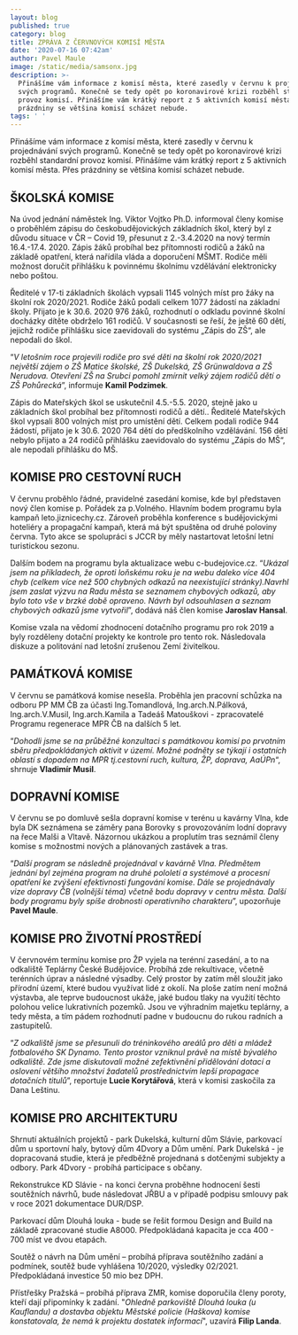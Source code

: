 ```yaml
---
layout: blog
published: true
category: blog
title: ZPRÁVA Z ČERVNOVÝCH KOMISÍ MĚSTA
date: '2020-07-16 07:42am'
author: Pavel Maule
image: /static/media/samsonx.jpg
description: >-
  Přinášíme vám informace z komisí města, které zasedly v červnu k projednávání
  svých programů. Konečně se tedy opět po koronavirové krizi rozběhl standardní
  provoz komisí. Přinášíme vám krátký report z 5 aktivních komisí města. Přes
  prázdniny se většina komisí scházet nebude.
tags: ' '
---
```

Přinášíme vám informace z komisí města, které zasedly v červnu k projednávání svých programů. Konečně se tedy opět po koronavirové krizi rozběhl standardní provoz komisí. Přinášíme vám krátký report z 5 aktivních komisí města. Přes prázdniny se většina komisí scházet nebude.

## ŠKOLSKÁ KOMISE

Na úvod jednání náměstek Ing. Viktor Vojtko Ph.D. informoval členy komise o proběhlém zápisu do českobudějovických základních škol, který byl z důvodu situace v ČR – Covid 19, přesunut z 2.-3.4.2020 na nový termín 16.4.-17.4. 2020. Zápis žáků probíhal bez přítomnosti rodičů a žáků na základě opatření, která nařídila vláda a doporučení MŠMT. Rodiče měli možnost doručit přihlášku k povinnému školnímu vzdělávání elektronicky nebo poštou.

Ředitelé v 17-ti základních školách vypsali 1145 volných míst pro žáky na školní rok 2020/2021. Rodiče žáků podali celkem 1077 žádostí na základní školy. Přijato je k 30.6. 2020 976 žáků, rozhodnutí o odkladu povinné školní docházky dítěte obdrželo 161 rodičů. V současnosti se řeší, že ještě 60 dětí, jejichž rodiče přihlášku sice zaevidovali do systému „Zápis do ZŠ“, ale nepodali do škol.

“_V letošním roce projevili rodiče pro své děti na školní rok 2020/2021 největší zájem o ZŠ Matice školské, ZŠ Dukelská, ZŠ Grünwaldova a ZŠ Nerudova. Otevření ZŠ na Srubci pomohl zmírnit velký zájem rodičů dětí o ZŠ Pohůrecká_”, informuje **Kamil Podzimek**.

Zápis do Mateřských škol se uskutečnil 4.5.-5.5. 2020, stejně jako u základních škol probíhal bez přítomnosti rodičů a dětí.. Ředitelé Mateřských škol vypsali 800 volných míst pro umístění dětí. Celkem podali rodiče 944 žádostí, přijato je k 30.6. 2020 764 dětí do předškolního vzdělávání. 156 dětí nebylo přijato a 24 rodičů přihlášku zaevidovalo do systému „Zápis do MŠ“, ale nepodali přihlášku do MŠ.

## KOMISE PRO CESTOVNÍ RUCH

V červnu proběhlo řádné, pravidelné zasedání komise, kde byl představen nový člen komise p. Pořádek za p.Volného. Hlavním bodem programu byla kampaň leto.jiznicechy.cz. Zároveň proběhla konference s budějovickými hoteliéry a propagační kampaň, která má být spuštěna od druhé poloviny června. Tyto akce se spolupráci s JCCR by měly nastartovat letošní letní turistickou sezonu. 

Dalším bodem na programu byla aktualizace webu c-budejovice.cz. “_Ukázal jsem na příkladech, že oproti loňskému roku je na webu daleko více 404 chyb (celkem více než 500 chybných odkazů na neexistující stránky).Navrhl jsem zaslat výzvu na Radu města se seznamem chybových odkazů, aby bylo toto vše v brzké době opraveno. Návrh byl odsouhlasen a seznam chybových odkazů jsme vytvořil_”, dodává náš člen komise **Jaroslav Hansal**.

Komise vzala na vědomí zhodnocení dotačního programu pro rok 2019 a byly rozděleny dotační projekty ke kontrole pro tento rok. Následovala diskuze a politování nad letošní zrušenou Zemí živitelkou. 

## PAMÁTKOVÁ KOMISE

V červnu se památková komise nesešla. Proběhla jen pracovní schůzka na odboru PP MM ČB za účasti Ing.Tomandlová, Ing.arch.N.Pálková, Ing.arch.V.Musil, Ing.arch.Kamila a Tadeáš Matouškovi - zpracovatelé Programu regenerace MPR ČB na dalších 5 let. 

“_Dohodli jsme se na průběžné konzultaci s památkovou komisí po prvotním sběru předpokládaných aktivit v území. Možné podněty se týkají i ostatních oblastí s dopadem na MPR tj.cestovní ruch, kultura, ŽP, doprava, AaÚPn_“, shrnuje **Vladimír Musil**.

## DOPRAVNÍ KOMISE

V červnu se po domluvě sešla dopravní komise v terénu u kavárny Vlna, kde byla DK seznámena se záměry pana Borovky s provozováním lodní dopravy na řece Malši a Vltavě. Názornou ukázkou a proplutím tras seznámil členy komise s možnostmi nových a plánovaných zastávek a tras.

“_Další program se následně projednával v kavárně Vlna. Předmětem jednání byl zejména program na druhé pololetí a systémové a procesní opatření ke zvýšení efektivnosti fungování komise. Dále se projednávaly vize dopravy ČB (volnější téma) včetně bodu dopravy v centru města. Další body programu byly spíše drobnosti operativního charakteru_”, upozorňuje **Pavel Maule**.

## KOMISE PRO ŽIVOTNÍ PROSTŘEDÍ

V červnovém termínu komise pro ŽP vyjela na terénní zasedání, a to na odkaliště Teplárny České Budějovice. Probíhá zde rekultivace, včetně terénních úprav a následné výsadby. Celý prostor by zatím měl sloužit jako přírodní území, které budou využívat lidé z okolí. Na ploše zatím není možná výstavba, ale teprve budoucnost ukáže, jaké budou tlaky na využití těchto polohou velice lukrativních pozemků. Jsou ve výhradním majetku teplárny, a tedy města, a tím pádem rozhodnutí padne v budoucnu do rukou radních a zastupitelů. 

“_Z odkaliště jsme se přesunuli do tréninkového areálů pro děti a mládež fotbalového SK Dynamo. Tento prostor vzniknul právě na místě bývalého odkaliště. Zde jsme diskutovali možné zefektivnění přidělování dotací a oslovení většího množství žadatelů prostřednictvím lepší propagace dotačních titulů_”, reportuje **Lucie Korytářová**, která v komisi zaskočila za Dana Leštinu.

## KOMISE PRO ARCHITEKTURU

Shrnutí aktuálních projektů - park Dukelská, kulturní dům Slávie, parkovací dům u sportovní haly, bytový dům 4Dvory a Dům umění. Park Dukelská - je dopracovaná studie, která je předběžně projednaná s dotčenými subjekty a odbory. Park 4Dvory - probíhá participace s občany.

Rekonstrukce KD Slávie - na konci června proběhne hodnocení šesti soutěžních návrhů, bude následovat JŘBU a v případě podpisu smlouvy pak v roce 2021 dokumentaceDUR/DSP.

Parkovací dům Dlouhá louka - bude se řešit formou Design and Build na základě zpracované studie A8000. Předpokládaná kapacita je cca 400 - 700 míst ve dvou etapách.

Soutěž o návrh na Dům umění – probíhá příprava soutěžního zadání a podmínek, soutěž bude vyhlášena 10/2020, výsledky 02/2021. Předpokládaná investice 50 mio bez DPH.

Přístřešky Pražská – probíhá příprava ZMR, komise doporučila členy poroty, kteří dají připomínky k zadání. "_Ohledně parkoviště Dlouhá louka (u Kauflandu) a dostavba objektu Městské policie (Haškova)  komise konstatovala, že nemá k projektu dostatek informací_", uzavírá **Filip Landa**.
